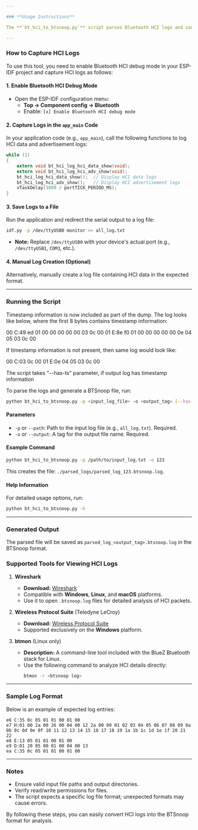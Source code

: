 ```yaml
---

### **Usage Instructions**

The **`bt_hci_to_btsnoop.py`** script parses Bluetooth HCI logs and converts them into the BTSnoop format, allowing for detailed analysis. It reads an input log file, processes each line, and writes HCI packets to an output file.

---
```


### **How to Capture HCI Logs**

To use this tool, you need to enable Bluetooth HCI debug mode in your ESP-IDF project and capture HCI logs as follows:

#### 1. Enable Bluetooth HCI Debug Mode
- Open the ESP-IDF configuration menu:
  - **Top → Component config → Bluetooth**
  - Enable: `[x] Enable Bluetooth HCI debug mode`

#### 2. Capture Logs in the `app_main` Code
In your application code (e.g., `app_main`), call the following functions to log HCI data and advertisement logs:

```c
while (1)
{
    extern void bt_hci_log_hci_data_show(void);
    extern void bt_hci_log_hci_adv_show(void);
    bt_hci_log_hci_data_show();  // Display HCI data logs
    bt_hci_log_hci_adv_show();   // Display HCI advertisement logs
    vTaskDelay(1000 / portTICK_PERIOD_MS);
}
```

#### 3. Save Logs to a File
Run the application and redirect the serial output to a log file:

```bash
idf.py -p /dev/ttyUSB0 monitor >> all_log.txt
```

- **Note:** Replace `/dev/ttyUSB0` with your device's actual port (e.g., `/dev/ttyUSB1`, `COM3`, etc.).

#### 4. Manual Log Creation (Optional)
Alternatively, manually create a log file containing HCI data in the expected format.

---

### **Running the Script**

Timestamp information is now included as part of the dump. The log looks like below, where
the first 8 bytes contains timestamp information:

00 C:49 ed 01 00 00 00 00 00 03 0c 00
01 E:8e f0 01 00 00 00 00 00 0e 04 05 03 0c 00

If timestamp information is not present, then same log would look like:

00 C:03 0c 00
01 E:0e 04 05 03 0c 00

The script takes "--has-ts" parameter, if output log has timestamp information

To parse the logs and generate a BTSnoop file, run:

```bash
python bt_hci_to_btsnoop.py -p <input_log_file> -o <output_tag> [--has-ts]
```

#### **Parameters**
- `-p` or `--path`: Path to the input log file (e.g., `all_log.txt`). Required.
- `-o` or `--output`: A tag for the output file name. Required.

#### **Example Command**
```bash
python bt_hci_to_btsnoop.py -p /path/to/input_log.txt -o 123
```

This creates the file: `./parsed_logs/parsed_log_123.btsnoop.log`.

#### **Help Information**
For detailed usage options, run:
```bash
python bt_hci_to_btsnoop.py -h
```

---

### **Generated Output**

The parsed file will be saved as `parsed_log_<output_tag>.btsnoop.log` in the BTSnoop format.

### **Supported Tools for Viewing HCI Logs**

1. **Wireshark**
   - **Download:** [Wireshark](https://www.wireshark.org/)
   - Compatible with **Windows**, **Linux**, and **macOS** platforms.
   - Use it to open `.btsnoop.log` files for detailed analysis of HCI packets.

2. **Wireless Protocol Suite** (Teledyne LeCroy)
   - **Download:** [Wireless Protocol Suite](https://www.teledynelecroy.com/support/softwaredownload/psgdocuments.aspx?standardid=2&mseries=672)
   - Supported exclusively on the **Windows** platform.

3. **btmon** (Linux only)
   - **Description:** A command-line tool included with the BlueZ Bluetooth stack for Linux.
   - Use the following command to analyze HCI details directly:
     ```bash
     btmon -r <btsnoop log>
     ```
---

### **Sample Log Format**

Below is an example of expected log entries:

```plaintext
e6 C:35 0c 05 01 01 00 01 00
e7 H:01 00 2a 00 26 00 04 00 12 2a 00 00 01 02 03 04 05 06 07 08 09 0a 0b 0c 0d 0e 0f 10 11 12 13 14 15 16 17 18 19 1a 1b 1c 1d 1e 1f 20 21 22
e8 E:13 05 01 01 00 01 00
e9 D:01 20 05 00 01 00 04 00 13
ea C:35 0c 05 01 01 00 01 00
```

---

### **Notes**
- Ensure valid input file paths and output directories.
- Verify read/write permissions for files.
- The script expects a specific log file format; unexpected formats may cause errors.

By following these steps, you can easily convert HCI logs into the BTSnoop format for analysis.
